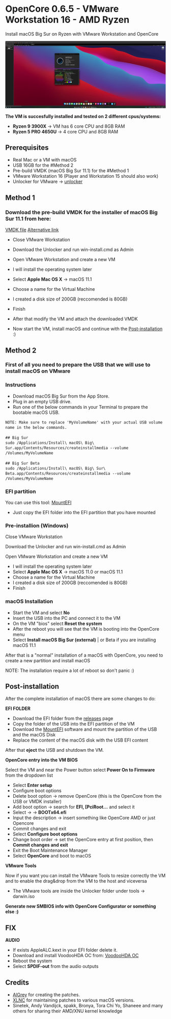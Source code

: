 # OpenCore 0.6.5 - VMware Workstation 16 - AMD Ryzen
Install macOS Big Sur on Ryzen with VMware Workstation and OpenCore

![Alt text](https://github.com/Ken5998/OpenCore-VMware-Workstation-AMD/blob/main/images/macos.jpg?raw=true "VMware screenshot")

**The VM is succesfully installed and tested on 2 different cpus/systems:**
* **Ryzen 9 3900X** -> VM has 6 core CPU and 8GB RAM
* **Ryzen 5 PRO 4650U** -> 4 core CPU and 8GB RAM

## Prerequisites
* Real Mac or a VM with macOS
* USB 16GB for the #Method 2
* Pre-build VMDK (macOS Big Sur 11.1) for the #Method 1
* VMware Workstation 16 (Player and Workstation 15 should also work) 
* Unlocker for VMware -> [unlocker](https://github.com/BDisp/unlocker)


## Method 1
### Download the pre-build VMDK for the installer of macOS Big Sur 11.1 from here: 
[VMDK file](https://drive.google.com/file/d/10qLPTret3KoV1bMRrcHNqKoN7mHvn2-6/view?usp=sharing)
[Alternative link](https://1fichier.com/?latap9wd4snffk0h4yon)

- Close VMware Workstation
- Download the Unlocker and run win-install.cmd as Admin
- Open VMware Workstation and create a new VM
- I will install the operating system later
- Select **Apple Mac OS X** -> macOS 11.1
- Choose a name for the Virtual Machine
- I created a disk size of 200GB (reccomended is 80GB)
- Finish 
- After that modify the VM and attach the downloaded VMDK

- Now start the VM, install macOS and continue with the [Post-installation](https://github.com/Ken5998/OpenCore-VMware-Workstation-AMD#post-installation) :)

## Method 2
### First of all you need to prepare the USB that we will use to install macOS on VMware
### Instructions
- Download macOS Big Sur from the App Store.
- Plug in an empty USB drive.
- Run one of the below commands in your Terminal to prepare the bootable macOS USB.
```
NOTE: Make sure to replace 'MyVolumeName' with your actual USB volume name in the below commands.

## Big Sur
sudo /Applications/Install\ macOS\ Big\ Sur.app/Contents/Resources/createinstallmedia --volume /Volumes/MyVolumeName

## Big Sur Beta
sudo /Applications/Install\ macOS\ Big\ Sur\ Beta.app/Contents/Resources/createinstallmedia --volume /Volumes/MyVolumeName
```

### EFI partition
You can use this tool: [MountEFI](https://github.com/corpnewt/MountEFI)
* Just copy the EFI folder into the EFI partition that you have mounted

### Pre-installion (Windows)
Close VMware Workstation

Download the Unlocker and run win-install.cmd as Admin

Open VMware Workstation and create a new VM
* I will install the operating system later
* Select **Apple Mac OS X** -> macOS 11.0 or macOS 11.1
* Choose a name for the Virtual Machine
* I created a disk size of 200GB (reccomended is 80GB)
* Finish

### macOS Installation
* Start the VM and select **No**
* Insert the USB into the PC and connect it to the VM
* On the VM "bios" select **Reset the system**
* After the reboot you will see that the VM is booting into the OpenCore menu
* Select **Install macOS Big Sur (external)** | or Beta if you are installing macOS 11.1

After that is a "normal" installation of a macOS with OpenCore, you need to create a new partition and install macOS

NOTE: The installation require a lot of reboot so don't panic :)

## Post-installation
After the complete installation of macOS there are some changes to do:

**EFI FOLDER**
* Download the EFI folder from the [releases](https://github.com/Ken5998/OpenCore-VMware-Workstation-AMD/releases) page
* Copy the folder of the USB into the EFI partition of the VM
* Download the [MountEFI](https://github.com/corpnewt/MountEFI) software and mount the partition of the USB and the macOS Disk
* Replace the content of the macOS disk with the USB EFI content

After that **eject** the USB and shutdown the VM.

**OpenCore entry into the VM BIOS**

Select the VM and near the Power button select **Power On to Firmware** from the dropdown list
* Select **Enter setup**
* Configure boot options
* Delete boot option -> remove OpenCore (this is the OpenCore from the USB or VMDK installer)
* Add boot option -> search for **EFI, [PciRoot...** and select it
* Select **<EFI>** -> **<BOOT>** -> **BOOTx64.efi**
* Input the description -> insert something like OpenCore AMD or just Opencore
* Commit changes and exit
* Select **Configure boot options**
* Change boot order -> set the OpenCore entry at first position, then **Commit changes and exit**
* Exit the Boot Maintenance Manager
* Select **OpenCore** and boot to macOS

**VMware Tools**

Now if you want you can install the VMware Tools to resize correctly the VM and to enable the drag&drop from the VM to the host and viceversa
* The VMware tools are inside the Unlocker folder under tools -> darwin.iso

**Generate new SMBIOS info with OpenCore Configurator or something else :)**

## FIX
**AUDIO**
* If exists AppleALC.kext in your EFI folder delete it.
* Download and install VoodooHDA OC from: [VoodooHDA OC](https://github.com/chris1111/VoodooHDA-OC)
* Reboot the system
* Select **SPDIF-out** from the audio outputs


## Credits
- [AlGrey](https://github.com/AlGreyy) for creating the patches.
- [XLNC](https://github.com/XLNCs) for maintaining patches to various macOS versions.
- Sinetek, Andy Vandijck, spakk, Bronya, Tora Chi Yo, Shaneee and many others for sharing their AMD/XNU kernel knowledge